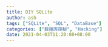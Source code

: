 ```yaml
---
title: DIY SQLite
author: ash
tags: ["SQLite", "SQL", "DataBase"]
categories: ["数据库探秘", "Hacking"]
date: 2021-04-03T11:20:08+08:00
---
```


